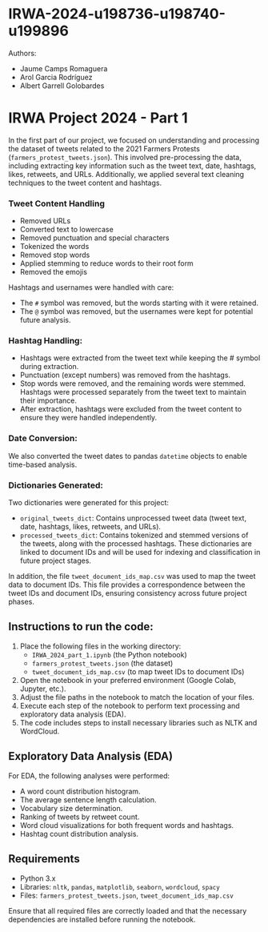 # IRWA-2024-u198736-u198740-u199896
Authors:
- Jaume Camps Romaguera
- Arol Garcia Rodríguez
- Albert Garrell Golobardes

# IRWA Project 2024 - Part 1

In the first part of our project, we focused on understanding and processing the dataset of tweets related to the 2021 Farmers Protests (`farmers_protest_tweets.json`). This involved pre-processing the data, including extracting key information such as the tweet text, date, hashtags, likes, retweets, and URLs. Additionally, we applied several text cleaning techniques to the tweet content and hashtags.
### Tweet Content Handling
- Removed URLs
- Converted text to lowercase
- Removed punctuation and special characters
- Tokenized the words
- Removed stop words
- Applied stemming to reduce words to their root form
- Removed the emojis

Hashtags and usernames were handled with care:
- The `#` symbol was removed, but the words starting with it were retained.
- The `@` symbol was removed, but the usernames were kept for potential future analysis.

### Hashtag Handling:
- Hashtags were extracted from the tweet text while keeping the # symbol during extraction.
- Punctuation (except numbers) was removed from the hashtags.
- Stop words were removed, and the remaining words were stemmed. Hashtags were processed separately from the tweet text to maintain their importance.
- After extraction, hashtags were excluded from the tweet content to ensure they were handled independently.
### Date Conversion:
We also converted the tweet dates to pandas `datetime` objects to enable time-based analysis. 
### Dictionaries Generated:
Two dictionaries were generated for this project:
- `original_tweets_dict`: Contains unprocessed tweet data (tweet text, date, hashtags, likes, retweets, and URLs).
- `processed_tweets_dict`: Contains tokenized and stemmed versions of the tweets, along with the processed hashtags. These dictionaries are linked to document IDs and will be used for indexing and classification in future project stages.

In addition, the file `tweet_document_ids_map.csv` was used to map the tweet data to document IDs. This file provides a correspondence between the tweet IDs and document IDs, ensuring consistency across future project phases.

## Instructions to run the code:

1. Place the following files in the working directory:
   - `IRWA_2024_part_1.ipynb` (the Python notebook)
   - `farmers_protest_tweets.json` (the dataset)
   - `tweet_document_ids_map.csv` (to map tweet IDs to document IDs)
2. Open the notebook in your preferred environment (Google Colab, Jupyter, etc.).
3. Adjust the file paths in the notebook to match the location of your files.
4. Execute each step of the notebook to perform text processing and exploratory data analysis (EDA).
5. The code includes steps to install necessary libraries such as NLTK and WordCloud.

## Exploratory Data Analysis (EDA)

For EDA, the following analyses were performed:
- A word count distribution histogram.
- The average sentence length calculation.
- Vocabulary size determination.
- Ranking of tweets by retweet count.
- Word cloud visualizations for both frequent words and hashtags.
- Hashtag count distribution analysis.

## Requirements

- Python 3.x
- Libraries: `nltk`, `pandas`, `matplotlib`, `seaborn`, `wordcloud`, `spacy`
- Files: `farmers_protest_tweets.json`, `tweet_document_ids_map.csv`

Ensure that all required files are correctly loaded and that the necessary dependencies are installed before running the notebook.
